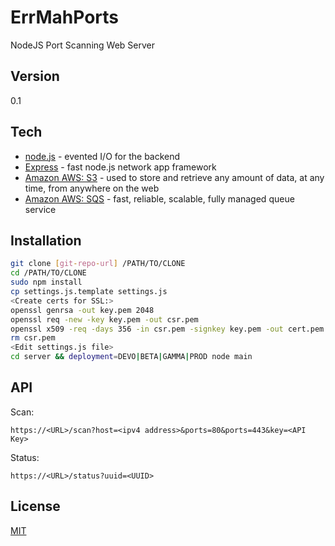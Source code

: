 ErrMahPorts
=========
NodeJS Port Scanning Web Server

Version
-------

0.1

Tech
----

* [node.js] - evented I/O for the backend
* [Express] - fast node.js network app framework
* [Amazon AWS: S3] - used to store and retrieve any amount of data, at any time, from anywhere on the web
* [Amazon AWS: SQS] - fast, reliable, scalable, fully managed queue service

Installation
--------------

```sh
git clone [git-repo-url] /PATH/TO/CLONE
cd /PATH/TO/CLONE
sudo npm install
cp settings.js.template settings.js
<Create certs for SSL:>
openssl genrsa -out key.pem 2048
openssl req -new -key key.pem -out csr.pem
openssl x509 -req -days 356 -in csr.pem -signkey key.pem -out cert.pem
rm csr.pem
<Edit settings.js file>
cd server && deployment=DEVO|BETA|GAMMA|PROD node main
```

API
-------
Scan:
```
https://<URL>/scan?host=<ipv4 address>&ports=80&ports=443&key=<API Key>
```

Status:
```
https://<URL>/status?uuid=<UUID>
```

License
-------

[MIT]


  [node.js]: http://nodejs.org
  [express]: http://expressjs.com
  [Amazon AWS: S3]: http://aws.amazon.com/s3/
  [Amazon AWS: SQS]: http://aws.amazon.com/sqs/
  [MIT]: http://www.tldrlegal.com/license/mit-license